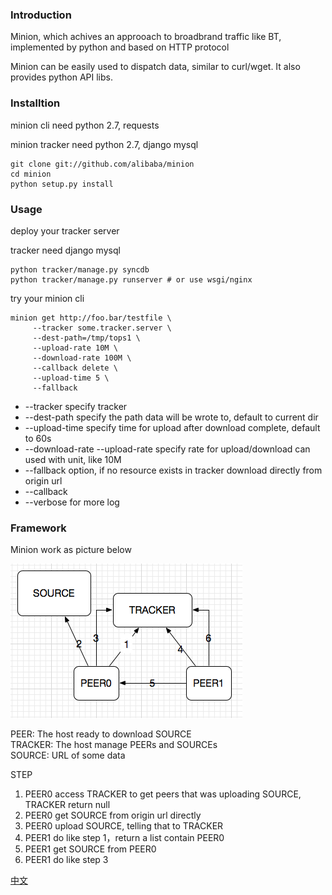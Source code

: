 ### Introduction

Minion, which achives an approoach to broadbrand traffic like BT,
implemented by python and based on HTTP protocol

Minion can be easily used to dispatch data, similar to curl/wget. It
also provides python API libs.

### Installtion

minion cli need python 2.7, requests

minion tracker need python 2.7, django mysql

```
git clone git://github.com/alibaba/minion
cd minion
python setup.py install
```

### Usage

deploy your tracker server

tracker need django mysql

```
python tracker/manage.py syncdb
python tracker/manage.py runserver # or use wsgi/nginx
```

try your minion cli

```
minion get http://foo.bar/testfile \
     --tracker some.tracker.server \
     --dest-path=/tmp/tops1 \
     --upload-rate 10M \
     --download-rate 100M \
     --callback delete \
     --upload-time 5 \
     --fallback
```

* --tracker specify tracker
* --dest-path specify the path data will be wrote to, default to current dir
* --upload-time specify time for upload after download complete, default
  to 60s
* --download-rate --upload-rate specify rate for upload/download
    can used with unit, like 10M
* --fallback option, if no resource exists in tracker download directly
    from origin url
* --callback
* --verbose for more log

### Framework

Minion work as picture below

![image](/docs/p2p_flow.png)


PEER:    The host ready to download SOURCE  
TRACKER: The host manage PEERs and SOURCEs  
SOURCE:  URL of some data  


STEP

1. PEER0 access TRACKER to get peers that was uploading  SOURCE, TRACKER
   return null
2. PEER0 get SOURCE from origin url directly
3. PEER0 upload SOURCE, telling that to TRACKER
4. PEER1 do like step 1，return a list contain PEER0
5. PEER1 get SOURCE from PEER0
6. PEER1 do like step 3


[中文](/README.cn.md)

